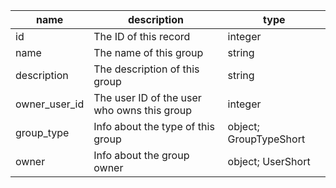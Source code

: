 | name          | description                                 | type                   |
|---------------|---------------------------------------------|------------------------|
| id            | The ID of this record                       | integer                |
| name          | The name of this group                      | string                 |
| description   | The description of this group               | string                 |
| owner_user_id | The user ID of the user who owns this group | integer                |
| group_type    | Info about the type of this group           | object; GroupTypeShort |
| owner         | Info about the group owner                  | object; UserShort      |